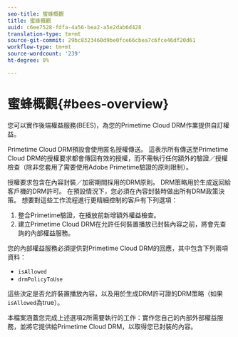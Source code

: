 ```yaml
---
seo-title: 蜜蜂概觀
title: 蜜蜂概觀
uuid: c6ee7528-fdfa-4a56-bea2-a5e2dab6d428
translation-type: tm+mt
source-git-commit: 29bc8323460d9be0fce66cbea7c6fce46df20d61
workflow-type: tm+mt
source-wordcount: '239'
ht-degree: 0%

---
```



# 蜜蜂概觀{#bees-overview}

您可以實作後端權益服務(BEES)，為您的Primetime Cloud DRM作業提供自訂權益。

Primetime Cloud DRM預設會使用匿名授權傳送。 這表示所有傳送至Primetime Cloud DRM的授權要求都會傳回有效的授權，而不需執行任何額外的驗證／授權檢查（除非您套用了需要使用Adobe Primetime驗證的原則限制）。

授權要求包含在內容封裝／加密期間採用的DRM原則。 DRM策略用於生成返回給客戶機的DRM許可。 在預設情況下，您必須在內容封裝時做出所有DRM政策決策。 想要對這些工作流程進行更精細控制的客戶有下列選項：

1. 整合Primetime驗證，在播放前新增額外權益檢查。
1. 建立Primetime Cloud DRM在允許任何裝置播放已封裝內容之前，將會先查詢的內部權益服務。

您的內部權益服務必須提供對Primetime Cloud DRM的回應，其中包含下列兩項資料：

* `isAllowed`
* `drmPolicyToUse`

這些決定是否允許裝置播放內容，以及用於生成DRM許可證的DRM策略（如果`isAllowed`為true）。

本檔案涵蓋您完成上述選項2所需要執行的工作：實作您自己的內部外部權益服務，並將它提供給Primetime Cloud DRM，以取得您已封裝的內容。
